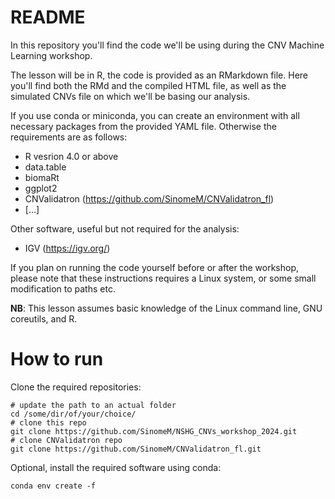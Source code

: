 # README

In this repository you'll find the code we'll be using during the CNV Machine
Learning workshop.

The lesson will be in R, the code is provided as an RMarkdown file. Here you'll
find both the RMd and the compiled HTML file, as well as the simulated CNVs
file on which we'll be basing our analysis.

If you use conda or miniconda, you can create an environment with all necessary
packages from the provided YAML file. Otherwise the requirements are as follows:

- R vesrion 4.0 or above
- data.table
- biomaRt
- ggplot2
- CNValidatron (https://github.com/SinomeM/CNValidatron_fl)
- [...]

Other software, useful but not required for the analysis:

- IGV (https://igv.org/)

If you plan on running the code yourself before or after the workshop, please
note that these instructions requires a Linux system, or some small modification to paths etc.

**NB**: This lesson assumes basic knowledge of the Linux command line, GNU coreutils, and R.

# How to run

Clone the required repositories:

```
# update the path to an actual folder
cd /some/dir/of/your/choice/
# clone this repo
git clone https://github.com/SinomeM/NSHG_CNVs_workshop_2024.git
# clone CNValidatron repo
git clone https://github.com/SinomeM/CNValidatron_fl.git
```

Optional, install the required software using conda:

```
conda env create -f 
```
